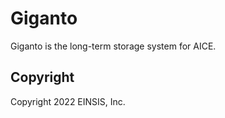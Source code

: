 # Giganto

Giganto is the long-term storage system for AICE.

## Copyright

Copyright 2022 EINSIS, Inc.
